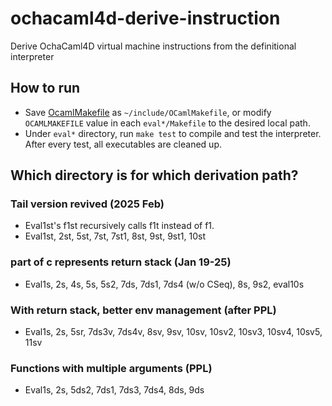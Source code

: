 # ochacaml4d-derive-instruction

Derive OchaCaml4D virtual machine instructions from the  definitional interpreter

## How to run

- Save [OcamlMakefile](https://github.com/mmottl/ocaml-makefile/blob/master/OCamlMakefile) as `~/include/OCamlMakefile`, or modify `OCAMLMAKEFILE` value in each `eval*/Makefile` to the desired local path.
- Under `eval*` directory, run `make test` to compile and test the interpreter. After every test, all executables are cleaned up.

## Which directory is for which derivation path?

### Tail version revived (2025 Feb)
- Eval1st's f1st recursively calls f1t instead of f1.
- Eval1st, 2st, 5st, 7st, 7st1, 8st, 9st, 9st1, 10st

### part of c represents return stack (Jan 19-25)
- Eval1s, 2s, 4s, 5s, 5s2, 7ds, 7ds1, 7ds4 (w/o CSeq), 8s, 9s2, eval10s

### With return stack, better env management (after PPL)
- Eval1s, 2s, 5sr, 7ds3v, 7ds4v, 8sv, 9sv, 10sv, 10sv2, 10sv3, 10sv4, 10sv5, 11sv

### Functions with multiple arguments (PPL)
- Eval1s, 2s, 5ds2, 7ds1, 7ds3, 7ds4, 8ds, 9ds